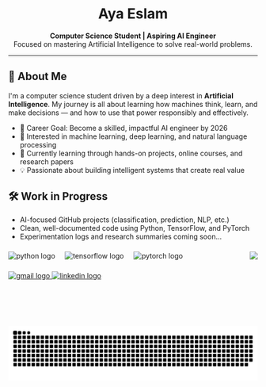 <h1 align="center">Aya Eslam</h1>
<p align="center">
  <strong>Computer Science Student | Aspiring AI Engineer</strong><br/>
  Focused on mastering Artificial Intelligence to solve real-world problems.
</p>

---

## 🧠 About Me

I'm a computer science student driven by a deep interest in **Artificial Intelligence**. My journey is all about learning how machines think, learn, and make decisions — and how to use that power responsibly and effectively.

- 🎯 Career Goal: Become a skilled, impactful AI engineer by 2026
- 🤖 Interested in machine learning, deep learning, and natural language processing
- 🧪 Currently learning through hands-on projects, online courses, and research papers
- 💡 Passionate about building intelligent systems that create real value

## 🛠️ Work in Progress

- AI-focused GitHub projects (classification, prediction, NLP, etc.)
- Clean, well-documented code using Python, TensorFlow, and PyTorch
- Experimentation logs and research summaries coming soon...

###

<img align="right" height="150" src="https://www.pinterest.com/pin/hello-kitty-gifs--686024955752499650/" />

###

<div align="left">
  <img src="https://cdn.jsdelivr.net/gh/devicons/devicon/icons/python/python-original.svg" height="30" alt="python logo" />
  <img width="12" />
  <img src="https://cdn.jsdelivr.net/gh/devicons/devicon/icons/tensorflow/tensorflow-original.svg" height="30" alt="tensorflow logo" />
  <img width="12" />
  <img src="https://cdn.jsdelivr.net/gh/devicons/devicon/icons/pytorch/pytorch-original.svg" height="30" alt="pytorch logo" />
</div>

###

<div align="left">
  <a href="mailto:aya.eslam@example.com">
    <img src="https://img.shields.io/static/v1?message=Email&logo=gmail&label=&color=D14836&logoColor=white&labelColor=&style=for-the-badge" height="35" alt="gmail logo" />
  </a>
  <a href="https://www.linkedin.com/in/aya-eslam">
    <img src="https://img.shields.io/static/v1?message=LinkedIn&logo=linkedin&label=&color=0077B5&logoColor=white&labelColor=&style=for-the-badge" height="35" alt="linkedin logo" />
  </a>
</div>

###

<img src="https://raw.githubusercontent.com/Platane/snk/output/github-contribution-grid-snake.svg" alt="GitHub Contribution Snake" />
